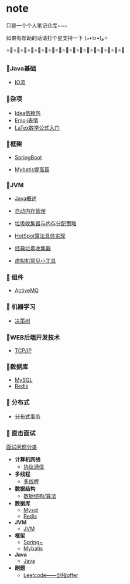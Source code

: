 #  note
只是一个个人笔记仓库~~~

如果有帮助的话请打个星支持一下 (๑•̀ㅂ•́)و✧

:star::star2::star::star2::star::star2::star::star2::star::star2::star::star2::star::star2::star::star2::star::star2::star::star2::star::star2::star::star2::star::star2::star::star2::star::star2::star::star2::star::star2:

### :melon:Java基础

- [IO流](./src/IO流.md)

### :apple:杂项

- [Idea依赖包](./src/依赖包.md)
- [Emoji表情](./src/Emoji表情.md)
- [LaTex数学公式入门](./src/LaTex公式入门.md)

### :green_apple:**框架**

- [SpringBoot](./src/SpringBoot.md)

- [Mybatis提高篇](./src/Mybatis提高篇.md)

### :tangerine:**JVM**

- [Java概述](./src/Java概述.md)

- [自动内存管理](./src/自动内存管理.md)
- [垃圾收集器与内存分配策略](./src/垃圾收集器与内存分配策略.md)
- [HotSpot算法具体实现](./src/HotSpot算法具体实现.md)
- [经典垃圾收集器](./src/经典垃圾收集器.md)
- [虚拟机常见小工具](./src/虚拟机性能监控、故障处理工具.md)

### :lemon:  组件

- [ActiveMQ](./src/ActiveMQ.md)

### :cherries:  机器学习

- [决策树](./src/决策树.md)

### :grapes:WEB后端开发技术

- [TCP/IP](./src/TCPIP协议.md)

### :watermelon:数据库

- [MySQL](./src/MySQL.md)
- [Redis](./src/Redis.md)

###  :strawberry:  分布式

- [分布式事务](./src/分布式事务.md)

### :peach:  直击面试

[面试问题分类](./src/面试问题-分类.md)

- **计算机网络**
    - [协议通信](./src/协议通信——interview.md)
- **多线程**
    - [多线程](./src/多线程——interview.md)
- **数据结构**
    - [数据结构/算法](./src/数据结构算法——interview.md)
- **数据库**
    - [Mysql](./src/Mysql——interview.md)
    - [Redis](./src/Redis——interview.md)
- **JVM**
    - [JVM](./src/JVM——interview.md)
- **框架**
    - [Spring~](./src/Spring全家桶——interview.md)
    - [Mybatis](./src/Mybatis——interview.md)
- **Java**
    - [Java](./src/Java——interview.md)
- **刷题**
    - [Leetcode——剑指offer](./src/剑指offer.md)

